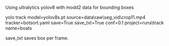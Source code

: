 Using ultralytics yolov8 with modd2 data for bounding boxes

yolo track model=yolov8s.pt source=data\raw\seg_vid\crop11.mp4 tracker=botsort.yaml save=True save_txt=True conf=0.1 project=runs\track name=boats

save_txt saves box per frame.
